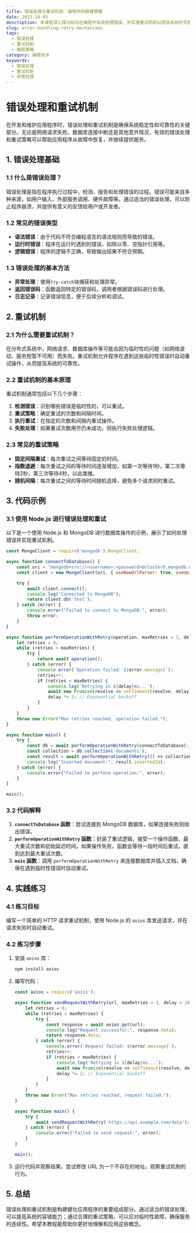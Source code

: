 ```yaml
---
title: 错误处理与重试机制：编程中的稳健策略
date: 2023-10-05
description: 本课程深入探讨如何在编程中有效处理错误，并实施重试机制以提高系统的可靠性和稳定性。
slug: error-handling-retry-mechanisms
tags:
  - 错误处理
  - 重试机制
  - 编程策略
category: 编程技术
keywords:
  - 错误处理
  - 重试机制
  - 异常处理
---
```


# 错误处理和重试机制

在开发和维护应用程序时，错误处理和重试机制是确保系统稳定性和可靠性的关键部分。无论是网络请求失败、数据库连接中断还是其他意外情况，有效的错误处理和重试策略可以帮助应用程序从故障中恢复，并继续提供服务。

## 1. 错误处理基础

### 1.1 什么是错误处理？

错误处理是指在程序执行过程中，检测、报告和处理错误的过程。错误可能来自多种来源，如用户输入、外部服务调用、硬件故障等。通过适当的错误处理，可以防止程序崩溃，并提供有意义的反馈给用户或开发者。

### 1.2 常见的错误类型

- **语法错误**：由于代码不符合编程语言的语法规则而导致的错误。
- **运行时错误**：程序在运行时遇到的错误，如除以零、空指针引用等。
- **逻辑错误**：程序的逻辑不正确，导致输出结果不符合预期。

### 1.3 错误处理的基本方法

- **异常处理**：使用`try-catch`块捕获和处理异常。
- **返回错误码**：函数返回特定的错误码，调用者根据错误码进行处理。
- **日志记录**：记录错误信息，便于后续分析和调试。

## 2. 重试机制

### 2.1 为什么需要重试机制？

在分布式系统中，网络请求、数据库操作等可能会因为临时性的问题（如网络波动、服务短暂不可用）而失败。重试机制允许程序在遇到这些临时性错误时自动重试操作，从而提高系统的可靠性。

### 2.2 重试机制的基本原理

重试机制通常包括以下几个步骤：

1. **检测错误**：识别哪些错误是临时性的，可以重试。
2. **重试策略**：确定重试的次数和间隔时间。
3. **执行重试**：在指定的次数和间隔内重试操作。
4. **失败处理**：如果重试次数用尽仍未成功，则执行失败处理逻辑。

### 2.3 常见的重试策略

- **固定间隔重试**：每次重试之间等待固定的时间。
- **指数退避**：每次重试之间的等待时间逐渐增加，如第一次等待1秒，第二次等待2秒，第三次等待4秒，以此类推。
- **随机间隔**：每次重试之间的等待时间随机选择，避免多个请求同时重试。

## 3. 代码示例

### 3.1 使用 Node.js 进行错误处理和重试

以下是一个使用 Node.js 和 MongoDB 进行数据库操作的示例，展示了如何处理错误并实现重试机制。

```javascript
const MongoClient = require('mongodb').MongoClient;

async function connectToDatabase() {
    const uri = "mongodb+srv://<username>:<password>@cluster0.mongodb.net/test?retryWrites=true&w=majority";
    const client = new MongoClient(uri, { useNewUrlParser: true, useUnifiedTopology: true });

    try {
        await client.connect();
        console.log("Connected to MongoDB");
        return client.db('test');
    } catch (error) {
        console.error("Failed to connect to MongoDB:", error);
        throw error;
    }
}

async function performOperationWithRetry(operation, maxRetries = 3, delay = 1000) {
    let retries = 0;
    while (retries < maxRetries) {
        try {
            return await operation();
        } catch (error) {
            console.error(`Operation failed: ${error.message}`);
            retries++;
            if (retries < maxRetries) {
                console.log(`Retrying in ${delay}ms...`);
                await new Promise(resolve => setTimeout(resolve, delay));
                delay *= 2; // Exponential backoff
            }
        }
    }
    throw new Error("Max retries reached, operation failed.");
}

async function main() {
    try {
        const db = await performOperationWithRetry(connectToDatabase);
        const collection = db.collection('documents');
        const result = await performOperationWithRetry(() => collection.insertOne({ a: 1 }));
        console.log("Inserted document:", result.insertedId);
    } catch (error) {
        console.error("Failed to perform operation:", error);
    }
}

main();
```

### 3.2 代码解释

1. **`connectToDatabase` 函数**：尝试连接到 MongoDB 数据库，如果连接失败则抛出错误。
2. **`performOperationWithRetry` 函数**：封装了重试逻辑，接受一个操作函数、最大重试次数和初始延迟时间。如果操作失败，函数会等待一段时间后重试，直到达到最大重试次数。
3. **`main` 函数**：调用 `performOperationWithRetry` 来连接数据库并插入文档，确保在遇到临时性错误时自动重试。

## 4. 实践练习

### 4.1 练习目标

编写一个简单的 HTTP 请求重试机制，使用 Node.js 的 `axios` 库发送请求，并在请求失败时自动重试。

### 4.2 练习步骤

1. 安装 `axios` 库：
   ```bash
   npm install axios
   ```

2. 编写代码：
   ```javascript
   const axios = require('axios');

   async function sendRequestWithRetry(url, maxRetries = 3, delay = 1000) {
       let retries = 0;
       while (retries < maxRetries) {
           try {
               const response = await axios.get(url);
               console.log("Request successful:", response.data);
               return response.data;
           } catch (error) {
               console.error(`Request failed: ${error.message}`);
               retries++;
               if (retries < maxRetries) {
                   console.log(`Retrying in ${delay}ms...`);
                   await new Promise(resolve => setTimeout(resolve, delay));
                   delay *= 2; // Exponential backoff
               }
           }
       }
       throw new Error("Max retries reached, request failed.");
   }

   async function main() {
       try {
           await sendRequestWithRetry('https://api.example.com/data');
       } catch (error) {
           console.error("Failed to send request:", error);
       }
   }

   main();
   ```

3. 运行代码并观察结果。尝试修改 URL 为一个不存在的地址，观察重试机制的行为。

## 5. 总结

错误处理和重试机制是构建健壮应用程序的重要组成部分。通过适当的错误处理，可以提高系统的容错能力；通过合理的重试策略，可以应对临时性故障，确保服务的连续性。希望本教程能帮助你更好地理解和应用这些概念。